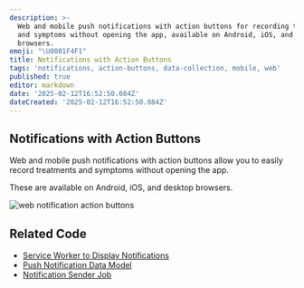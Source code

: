 ```yaml
---
description: >-
  Web and mobile push notifications with action buttons for recording treatments
  and symptoms without opening the app, available on Android, iOS, and desktop
  browsers.
emoji: "\U0001F4F1"
title: Notifications with Action Buttons
tags: 'notifications, action-buttons, data-collection, mobile, web'
published: true
editor: markdown
date: '2025-02-12T16:52:50.084Z'
dateCreated: '2025-02-12T16:52:50.084Z'
---
```

## Notifications with Action Buttons

Web and mobile push notifications with action buttons allow you to easily record treatments and symptoms without opening the app.

These are available on Android, iOS, and desktop browsers.

![web notification action buttons](https://static.crowdsourcingcures.org/dfda/components/data-collection/web-notification-action-buttons.png)

## Related Code

- [Service Worker to Display Notifications](https://github.com/FDA-AI/FDAi/tree/develop/apps/dfda-1/public/app/public/firebase-messaging-sw.js)
- [Push Notification Data Model](https://github.com/FDA-AI/FDAi/tree/develop/apps/dfda-1/app/Slim/Model/Notifications/PushNotificationData.php)
- [Notification Sender Job](https://github.com/FDA-AI/FDAi/tree/develop/apps/dfda-1/app/PhpUnitJobs/Reminders/PushNotificationsJob.php)
